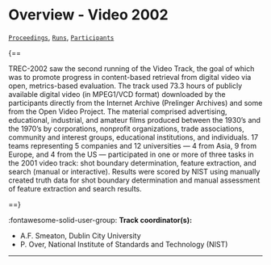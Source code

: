 # Overview - Video 2002

[`Proceedings`](./proceedings.md), [`Runs`](./runs.md), [`Participants`](./participants.md)

{==

TREC-2002 saw the second running of the Video Track, the goal of which was to promote progress in content-based retrieval from digital video via open, metrics-based evaluation. The track used 73.3 hours of publicly available digital video (in MPEG1/VCD format) downloaded by the participants directly from the Internet Archive (Prelinger Archives) and some from the Open Video Project. The material comprised advertising, educational, industrial, and amateur films produced between the 1930’s and the 1970’s by corporations, nonprofit organizations, trade associations, community and interest groups, educational institutions, and individuals. 17 teams representing 5 companies and 12 universities — 4 from Asia, 9 from Europe, and 4 from the US — participated in one or more of three tasks in the 2001 video track: shot boundary determination, feature extraction, and search (manual or interactive). Results were scored by NIST using manually created truth data for shot boundary determination and manual assessment of feature extraction and search results.

==}

:fontawesome-solid-user-group: **Track coordinator(s):**

- A.F. Smeaton, Dublin City University 
- P. Over, National Institute of Standards and Technology (NIST) 



---

